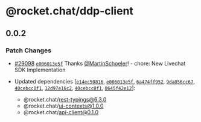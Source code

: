 # @rocket.chat/ddp-client

## 0.0.2

### Patch Changes

- [#29098](https://github.com/RocketChat/Rocket.Chat/pull/29098) [`e006013e5f`](https://github.com/RocketChat/Rocket.Chat/commit/e006013e5f1f2e795d1594b4c0ac325b600231c0) Thanks [@MartinSchoeler](https://github.com/MartinSchoeler)! - chore: New Livechat SDK Implementation

- Updated dependencies [[`e14ec50816`](https://github.com/RocketChat/Rocket.Chat/commit/e14ec50816ef34ee1df61cb8e824cb2a55ff6db9), [`e006013e5f`](https://github.com/RocketChat/Rocket.Chat/commit/e006013e5f1f2e795d1594b4c0ac325b600231c0), [`6a474ff952`](https://github.com/RocketChat/Rocket.Chat/commit/6a474ff952fea793aac3db226d13fd9a0bb4f35a), [`9da856cc67`](https://github.com/RocketChat/Rocket.Chat/commit/9da856cc67e0264db4c39ce5324f961fa0906779), [`40cebcc0f1`](https://github.com/RocketChat/Rocket.Chat/commit/40cebcc0f1ce12b0b0d6fdf497b5399930c713bf), [`12d97e16c2`](https://github.com/RocketChat/Rocket.Chat/commit/12d97e16c2e12639944d35a4c59c0edba1fb5d2f), [`40cebcc0f1`](https://github.com/RocketChat/Rocket.Chat/commit/40cebcc0f1ce12b0b0d6fdf497b5399930c713bf), [`0645f42e12`](https://github.com/RocketChat/Rocket.Chat/commit/0645f42e12b2884bb54db559c4e0b58ac5e69912)]:
  - @rocket.chat/rest-typings@6.3.0
  - @rocket.chat/ui-contexts@1.0.0
  - @rocket.chat/api-client@0.1.0
